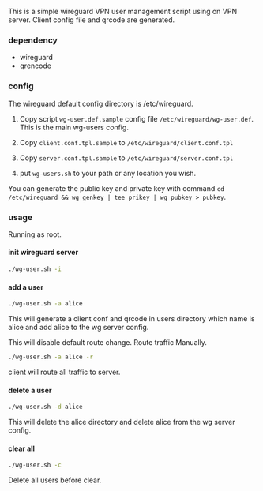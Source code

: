 This is a simple wireguard VPN user management script using on VPN server.
Client config file and qrcode are generated.

### dependency

* wireguard
* qrencode

### config
The wireguard default config directory is /etc/wireguard.

1. Copy script `wg-user.def.sample` config file  `/etc/wireguard/wg-user.def`. This is the main wg-users config.

2. Copy `client.conf.tpl.sample` to `/etc/wireguard/client.conf.tpl`

3. Copy `server.conf.tpl.sample` to `/etc/wireguard/server.conf.tpl`

4. put `wg-users.sh` to your path or any location you wish.

You can generate the public key and private key with command `cd /etc/wireguard && wg genkey | tee prikey | wg pubkey > pubkey`.

### usage

Running as root.

#### init wireguard server

```bash
./wg-user.sh -i
```

#### add a user

```bash
./wg-user.sh -a alice
```

This will generate a client conf and qrcode in users directory which name is alice and add alice to the wg server config.

This will disable default route change. Route traffic Manually.

```bash
./wg-user.sh -a alice -r
```

client will route all traffic to server.

#### delete a user

```bash
./wg-user.sh -d alice
```
This will delete the alice directory and delete alice from the wg server config.

#### clear all

```bash
./wg-user.sh -c
```

Delete all users before clear.
